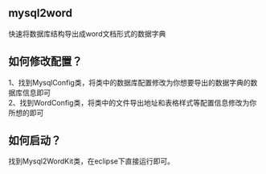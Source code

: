 ## mysql2word
快速将数据库结构导出成word文档形式的数据字典
## 如何修改配置？
 1、找到MysqlConfig类，将类中的数据库配置修改为你想要导出的数据字典的数据库信息即可</br>
 2、找到WordConfig类，将类中的文件导出地址和表格样式等配置信息修改为你所想的即可
## 如何启动？
找到Mysql2WordKit类，在eclipse下直接运行即可。
